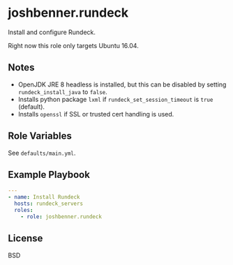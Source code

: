 # joshbenner.rundeck

Install and configure Rundeck.

Right now this role only targets Ubuntu 16.04.

## Notes

* OpenJDK JRE 8 headless is installed, but this can be disabled by setting `rundeck_install_java` to `false`.
* Installs python package `lxml` if `rundeck_set_session_timeout` is `true` (default).
* Installs `openssl` if SSL or trusted cert handling is used.

## Role Variables

See `defaults/main.yml`.

## Example Playbook

```yaml
---
- name: Install Rundeck
  hosts: rundeck_servers
  roles:
    - role: joshbenner.rundeck
```

License
-------

BSD
